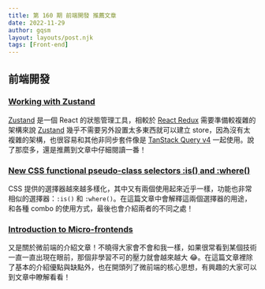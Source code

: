 ```yaml
---
title: 第 160 期 前端開發 推薦文章
date: 2022-11-29
author: gqsm
layout: layouts/post.njk
tags: [Front-end]
---
```


## 前端開發
<!-- summary -->

### [Working with Zustand](https://tkdodo.eu/blog/working-with-zustand)

[Zustand](https://github.com/pmndrs/zustand) 是一個 React 的狀態管理工具，相較於 [React Redux](https://react-redux.js.org/) 需要準備較複雜的架構來說 [Zustand](https://github.com/pmndrs/zustand) 幾乎不需要另外設置太多東西就可以建立 store，因為沒有太複雜的架構，也很容易和其他非同步套件像是 [TanStack Query v4](https://tanstack.com/query/v4) 一起使用。說了那麼多，還是推薦到文章中仔細閱讀一番！

<!-- summary -->

### [New CSS functional pseudo-class selectors :is() and :where()](https://web.dev/css-is-and-where/)

CSS 提供的選擇器越來越多樣化，其中又有兩個使用起來近乎一樣，功能也非常相似的選擇器：`:is()` 和 `:where()`。在這篇文章中會解釋這兩個選擇器的用途，和各種 combo 的使用方式，最後也會介紹兩者的不同之處！

### [Introduction to Micro-frontends](https://medium.com/@rajithacharith/introduction-to-micro-frontends-283aa1e126c5)

又是關於微前端的介紹文章！不曉得大家會不會和我一樣，如果很常看到某個技術一直一直出現在眼前，那個非學習不可的壓力就會越來越大 😂。在這篇文章裡除了基本的介紹優點與缺點外，也在開頭列了微前端的核心思想，有興趣的大家可以到文章中瞭解看看！
